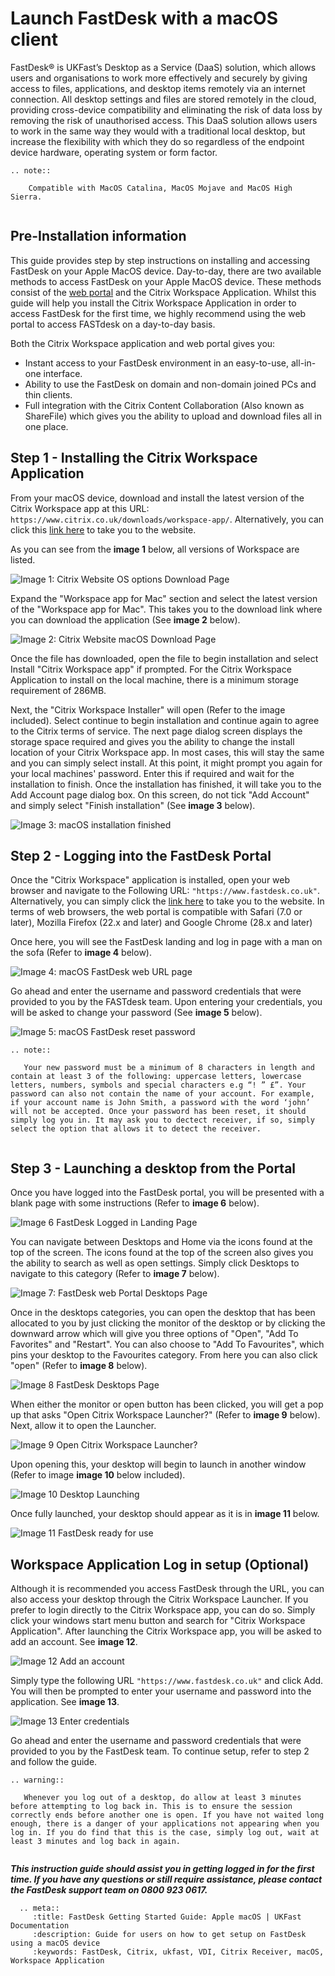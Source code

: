 # Launch FastDesk with a macOS client

FastDesk®  is UKFast’s Desktop as a Service (DaaS) solution, which allows users and organisations to work more effectively and securely by giving access to files, applications, and desktop items remotely via an internet connection. All desktop settings and files are stored remotely in the cloud, providing cross-device compatibility and eliminating the risk of data loss by removing the risk of unauthorised access. This DaaS solution allows users to work in the same way they would with a traditional local desktop, but increase the flexibility with which they do so regardless of the endpoint device hardware, operating system or form factor.

```eval_rst
.. note::

    Compatible with MacOS Catalina, MacOS Mojave and MacOS High Sierra.
   
```

## Pre-Installation information


This guide provides step by step instructions on installing and accessing FastDesk on your Apple MacOS device. Day-to-day, there are two available methods to access FastDesk on your  Apple MacOS device. These methods consist of the [web portal](https://www.fastdesk.co.uk/) and the Citrix Workspace Application. Whilst this guide will help you install the Citrix Workspace Application in order to access FastDesk for the first time, we highly recommend using the web portal to access FASTdesk on a day-to-day basis. 

Both the Citrix Workspace application and web portal gives you:

- Instant access to your FastDesk environment in an easy-to-use, all-in-one interface.
- Ability to use the FastDesk on domain and non-domain joined PCs and thin clients. 
- Full integration with the Citrix Content Collaboration (Also known as ShareFile) which gives you the ability to upload and download files all in one place.

## Step 1 -  Installing the Citrix Workspace Application

From your macOS device, download and install the latest version of the Citrix Workspace app at this URL:
`https://www.citrix.co.uk/downloads/workspace-app/`. Alternatively, you can click this [link here](https://www.citrix.co.uk/downloads/workspace-app/) to take you to the website.

As you can see from the **image 1** below, all versions of Workspace are listed. 

![Image 1: Citrix Website OS options Download Page](files/Downloads_Webpage.PNG "Image 1: Citrix website OS options download page")

Expand the "Workspace app for Mac" section and select the latest version of the "Workspace app for Mac". This takes you to the download link where you can download the application (See **image 2** below).

![Image 2: Citrix Website macOS Download Page](files/Url_download.PNG "Image 2: Citrix website macOS download page")

Once the file has downloaded, open the file to begin installation and select Install "Citrix Workspace app" if prompted. For the Citrix Workspace Application to install on the local machine, there is a minimum storage requirement of 286MB. 

Next, the "Citrix Workspace Installer" will open (Refer to the image included). Select continue to begin installation and continue again to agree to the Citrix terms of service. The next page dialog screen displays the storage space required and gives you the ability to change the install location of your Citrix Workspace app. In most cases, this will stay the same and you can simply select install. At this point, it might prompt you again for your local machines' password. Enter this if required and wait for the installation to finish. Once the installation has finished, it will take you to the Add Account page dialog box. On this screen, do not tick "Add Account" and simply select "Finish installation" (See **image 3** below).

![Image 3: macOS installation finished](files/Installation_finishedmacos.PNG "Image 3: macOS installation finished")

## Step 2 - Logging into the FastDesk Portal

Once the "Citrix Workspace" application is installed, open your web browser and navigate to the Following URL:
`"https://www.fastdesk.co.uk"`. Alternatively, you can simply click the [link here](https://www.fastdesk.co.uk) to take you to the website. In terms of web browsers, the web portal is compatible with Safari (7.0 or later), Mozilla Firefox (22.x and later) and Google Chrome (28.x and later)

Once here, you will see the FastDesk landing and log in page with a man on the sofa (Refer to **image 4** below).

![Image 4: macOS FastDesk web URL page](files/loggininurl.PNG "Image 4: macOS FastDesk web URL page")


Go ahead and enter the username and password credentials that were provided to you by the FASTdesk team. Upon entering your credentials, you will be asked to change your password (See **image 5** below). 

![Image 5: macOS FastDesk reset password](files/reset_password.PNG "Image 5: macOS FastDesk reset password")

```eval_rst
.. note::

   Your new password must be a minimum of 8 characters in length and contain at least 3 of the following: uppercase letters, lowercase letters, numbers, symbols and special characters e.g “! ” £”. Your password can also not contain the name of your account. For example, if your account name is John Smith, a password with the word ‘john’ will not be accepted. Once your password has been reset, it should simply log you in. It may ask you to dectect receiver, if so, simply select the option that allows it to detect the receiver.
   
```

## Step 3 - Launching a desktop from the Portal

Once you have logged into the FastDesk portal, you will be presented with a blank page with some instructions (Refer to **image 6** below). 

![Image 6 FastDesk Logged in Landing Page](files/HomeScreen.PNG "Image 6: FastDesk Logged in Landing Page")

You can navigate between Desktops and Home via the icons found at the top of the screen. The icons found at the top of the screen also gives you the ability to search as well as open settings. Simply click Desktops to navigate to this category (Refer to **image 7** below).

![Image 7: FastDesk web Portal Desktops Page](files/Desktopsurl.PNG "Image 7: FastDesk web Portal Desktops Page")

Once in the desktops categories, you can open the desktop that has been allocated to you by just clicking the monitor of the desktop or by clicking the downward arrow which will give you three options of "Open", "Add To Favorites" and "Restart". You can also choose to "Add To Favourites", which pins your desktop to the Favourites category. From here you can also click "open" (Refer to **image 8** below).

![Image 8 FastDesk Desktops Page](files/storefront.png "Image 8: FastDesk Desktops Page")

When either the monitor or open button has been clicked, you will get a pop up that asks "Open Citrix Workspace Launcher?" (Refer to **image 9** below). Next, allow it to open the Launcher. 

![Image 9 Open Citrix Workspace Launcher?](files/Open_launcher.PNG "Image 9: Open Citrix Workspace Launcher?")


Upon opening this, your desktop will begin to launch in another window (Refer to image **image 10** below included). 

![Image 10 Desktop Launching](files/Openingdesktop.PNG "Image 10: Desktop Launching")

Once fully launched, your desktop should appear as it is in **image 11** below. 

![Image 11 FastDesk ready for use](files/Fullscreen.png "Image 11: FASTdesk ready for use")


## Workspace Application Log in setup (Optional)

Although it is recommended you access FastDesk through the URL, you can also access your desktop through the Citrix Workspace Launcher. If you prefer to login directly to the Citrix Workspace app, you can do so. Simply click your windows start menu button and search for "Citrix Workspace Application". After launching the Citrix Workspace app, you will be asked to add an account. See **image 12**.

![Image 12 Add an account](files/Enter_Store_URL.PNG "Image 12: Add an account")

Simply type the following URL `"https://www.fastdesk.co.uk"` and click Add. You will then be prompted to enter your username and password into the application. See **image 13**. 

![Image 13 Enter credentials](files/workspace_log_in2.PNG "Image 13: Enter Credentials")

Go ahead and enter the username and password credentials that were provided to you by the FastDesk team. To continue setup, refer to step 2 and follow the guide.

```eval_rst
.. warning::

   Whenever you log out of a desktop, do allow at least 3 minutes before attempting to log back in. This is to ensure the session correctly ends before another one is open. If you have not waited long enough, there is a danger of your applications not appearing when you log in. If you do find that this is the case, simply log out, wait at least 3 minutes and log back in again.
   
```

**_This instruction guide should assist you in getting logged in for the first time. If you have any questions or still require assistance, please contact the FastDesk support team on 0800 923 0617._**

 ```eval_rst
   .. meta::
      :title: FastDesk Getting Started Guide: Apple macOS | UKFast Documentation
      :description: Guide for users on how to get setup on FastDesk using a macOS device
      :keywords: FastDesk, Citrix, ukfast, VDI, Citrix Receiver, macOS, Workspace Application 

